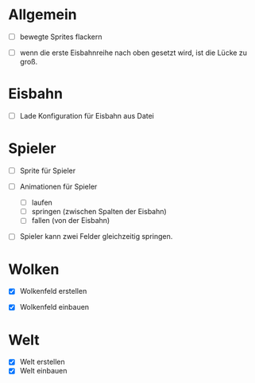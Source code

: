 # Allgemein

* [ ] bewegte Sprites flackern
* [ ] wenn die erste Eisbahnreihe nach oben gesetzt wird, ist die Lücke zu groß.


# Eisbahn

* [ ] Lade Konfiguration für Eisbahn aus Datei


# Spieler

* [ ] Sprite für Spieler
* [ ] Animationen für Spieler
	* [ ] laufen
	* [ ] springen (zwischen Spalten der Eisbahn)
	* [ ] fallen (von der Eisbahn)
* [ ] Spieler kann zwei Felder gleichzeitig springen.


# Wolken

* [x] Wolkenfeld erstellen
* [x] Wolkenfeld einbauen


# Welt

* [x] Welt erstellen
* [x] Welt einbauen